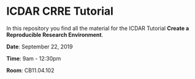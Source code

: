 # ICDAR CRRE Tutorial

In this repository you find all the material for the ICDAR Tutorial **Create a Reproducible Research Environment**.


**Date**: September 22, 2019

**Time**: 9am - 12:30pm

**Room**: CB11.04.102
